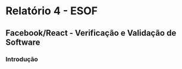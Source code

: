 # Relatório 4 - ESOF
## Facebook/React - Verificação e Validação de Software

### <a name="introducao"></a>Introdução
